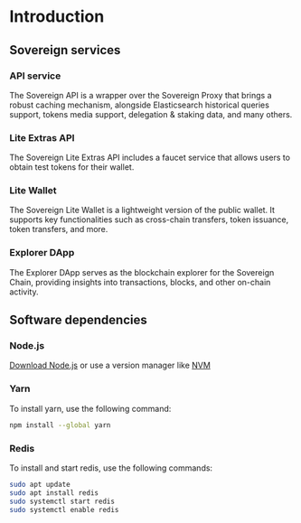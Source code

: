 # Introduction

## Sovereign services

### API service

The Sovereign API is a wrapper over the Sovereign Proxy that brings a robust caching mechanism, alongside Elasticsearch historical queries support, tokens media support, delegation & staking data, and many others.

### Lite Extras API
The Sovereign Lite Extras API includes a faucet service that allows users to obtain test tokens for their wallet.

### Lite Wallet
The Sovereign Lite Wallet is a lightweight version of the public wallet. It supports key functionalities such as cross-chain transfers, token issuance, token transfers, and more.

### Explorer DApp
The Explorer DApp serves as the blockchain explorer for the Sovereign Chain, providing insights into transactions, blocks, and other on-chain activity.

## Software dependencies

### Node.js

[Download Node.js](https://nodejs.org/en/download) or use a version manager like [NVM](https://github.com/nvm-sh/nvm)

### Yarn

To install yarn, use the following command:
```bash
npm install --global yarn
```  

### Redis

To install and start redis, use the following commands:

```bash
sudo apt update
sudo apt install redis
sudo systemctl start redis
sudo systemctl enable redis
```

